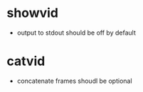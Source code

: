 showvid
=======

* output to stdout should be off by default

catvid
======

* concatenate frames shoudl be optional
